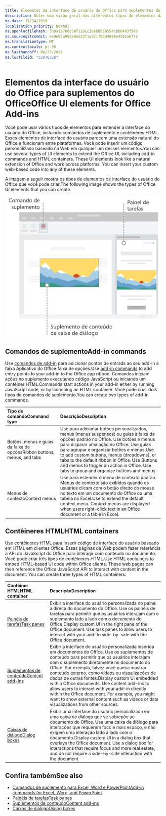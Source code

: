```yaml
---
title: Elementos da interface do usuário do Office para suplementos do Office
description: Obter uma visão geral dos diferentes tipos de elementos da interface do usuário em um Office Add-in.
ms.date: 12/24/2019
localization_priority: Normal
ms.openlocfilehash: 5d0a1576d850f2291c28e6bb39554cbb0403f50b
ms.sourcegitcommit: ee9e92a968e4ad23f1e371f00d4888e4203ab772
ms.translationtype: MT
ms.contentlocale: pt-BR
ms.lasthandoff: 06/23/2021
ms.locfileid: "53076326"
---
```

# <a name="office-ui-elements-for-office-add-ins"></a><span data-ttu-id="bb76b-103">Elementos da interface do usuário do Office para suplementos do Office</span><span class="sxs-lookup"><span data-stu-id="bb76b-103">Office UI elements for Office Add-ins</span></span>

<span data-ttu-id="bb76b-p101">Você pode usar vários tipos de elementos para estender a interface do usuário do Office, incluindo comandos de suplemento e contêineres HTML. Esses elementos de interface do usuário parecem uma extensão natural do Office e funcionam entre plataformas. Você pode inserir um código personalizado baseado na Web em qualquer um desses elementos.</span><span class="sxs-lookup"><span data-stu-id="bb76b-p101">You can use several types of UI elements to extend the Office UI, including add-in commands and HTML containers. These UI elements look like a natural extension of Office and work across platforms. You can insert your custom web-based code into any of these elements.</span></span>

<span data-ttu-id="bb76b-107">A imagem a seguir mostra os tipos de elementos de interface do usuário do Office que você pode criar.</span><span class="sxs-lookup"><span data-stu-id="bb76b-107">The following image shows the types of Office UI elements that you can create.</span></span>

![Diagrama mostrando comandos de add-in na faixa de opções, um painel de tarefas e uma caixa de diálogo/um Office de conteúdo.](../images/add-in-ui-elements.png)

## <a name="add-in-commands"></a><span data-ttu-id="bb76b-109">Comandos de suplemento</span><span class="sxs-lookup"><span data-stu-id="bb76b-109">Add-in commands</span></span>

<span data-ttu-id="bb76b-110">Use [comandos de add-in](add-in-commands.md) para adicionar pontos de entrada ao seu add-in à faixa Aplicativo do Office faixa de opções.</span><span class="sxs-lookup"><span data-stu-id="bb76b-110">Use [add-in commands](add-in-commands.md) to add entry points to your add-in to the Office app ribbon.</span></span> <span data-ttu-id="bb76b-111">Comandos iniciam ações no suplemento executando código JavaScript ou iniciando um contêiner HTML.</span><span class="sxs-lookup"><span data-stu-id="bb76b-111">Commands start actions in your add-in either by running JavaScript code, or by launching an HTML container.</span></span> <span data-ttu-id="bb76b-112">Você pode criar dois tipos de comandos de suplemento.</span><span class="sxs-lookup"><span data-stu-id="bb76b-112">You can create two types of add-in commands.</span></span>

|<span data-ttu-id="bb76b-113">Tipo de comando</span><span class="sxs-lookup"><span data-stu-id="bb76b-113">Command type</span></span>|<span data-ttu-id="bb76b-114">Descrição</span><span class="sxs-lookup"><span data-stu-id="bb76b-114">Description</span></span>|
|:---------------|:--------------|
|<span data-ttu-id="bb76b-115">Botões, menus e guias da faixa de opções</span><span class="sxs-lookup"><span data-stu-id="bb76b-115">Ribbon buttons, menus, and tabs</span></span>|<span data-ttu-id="bb76b-p103">Use para adicionar botões personalizados, menus (menus suspensos) ou guias à faixa de opções padrão no Office. Use botões e menus para disparar uma ação no Office. Use guias para agrupar e organizar botões e menus.</span><span class="sxs-lookup"><span data-stu-id="bb76b-p103">Use to add custom buttons, menus (dropdowns), or tabs to the default ribbon in Office. Use Buttons and menus to trigger an action in Office. Use tabs to group and organize buttons and menus.</span></span>|
|<span data-ttu-id="bb76b-119">Menus de contexto</span><span class="sxs-lookup"><span data-stu-id="bb76b-119">Context menus</span></span>| <span data-ttu-id="bb76b-p104">Use para estender o menu de contexto padrão. Menus de contexto são exibidos quando os usuários clicam com o botão direito do mouse no texto em um documento do Office ou uma tabela no Excel.</span><span class="sxs-lookup"><span data-stu-id="bb76b-p104">Use to extend the default context menu. Context menus are displayed when users right-click text in an Office document or a table in Excel.</span></span>|

## <a name="html-containers"></a><span data-ttu-id="bb76b-122">Contêineres HTML</span><span class="sxs-lookup"><span data-stu-id="bb76b-122">HTML containers</span></span>

<span data-ttu-id="bb76b-p105">Use contêineres HTML para inserir código de interface do usuário baseado em HTML em clientes Office. Essas páginas da Web podem fazer referência à API do JavaScript do Office para interagir com conteúdo no documento. Você pode criar três tipos de contêineres HTML.</span><span class="sxs-lookup"><span data-stu-id="bb76b-p105">Use HTML containers to embed HTML-based UI code within Office clients. These web pages can then reference the Office JavaScript API to interact with content in the document. You can create three types of HTML containers.</span></span>

|<span data-ttu-id="bb76b-126">Contêiner HTML</span><span class="sxs-lookup"><span data-stu-id="bb76b-126">HTML container</span></span>|<span data-ttu-id="bb76b-127">Descrição</span><span class="sxs-lookup"><span data-stu-id="bb76b-127">Description</span></span>|
|:-----------------|:--------------|
|[<span data-ttu-id="bb76b-128">Painéis de tarefas</span><span class="sxs-lookup"><span data-stu-id="bb76b-128">Task panes</span></span>](task-pane-add-ins.md)|<span data-ttu-id="bb76b-p106">Exibir a interface do usuário personalizada no painel à direita do documento do Office. Use os painéis de tarefas para permitir que os usuários interajam com o suplemento lado a lado com o documento do Office.</span><span class="sxs-lookup"><span data-stu-id="bb76b-p106">Display custom UI in the right pane of the Office document. Use task panes to allow users to interact with your add-in side-by-side with the Office document.</span></span>|
|[<span data-ttu-id="bb76b-131">Suplementos de conteúdo</span><span class="sxs-lookup"><span data-stu-id="bb76b-131">Content add-ins</span></span>](content-add-ins.md)|<span data-ttu-id="bb76b-p107">Exibir a interface do usuário personalizada inserida em documentos do Office. Use os suplementos de conteúdo para permitir que os usuários interajam com o suplemento diretamente no documento do Office. Por exemplo, talvez você queira mostrar conteúdo externo, como vídeos ou visualizações de dados de outras fontes.</span><span class="sxs-lookup"><span data-stu-id="bb76b-p107">Display custom UI embedded within Office documents. Use content add-ins to allow users to interact with your add-in directly within the Office document. For example, you might want to show external content such as videos or data visualizations from other sources.</span></span> |
|[<span data-ttu-id="bb76b-135">Caixas de diálogo</span><span class="sxs-lookup"><span data-stu-id="bb76b-135">Dialog boxes</span></span>](dialog-boxes.md)|<span data-ttu-id="bb76b-p108">Exibir uma interface do usuário personalizada em uma caixa de diálogo que se sobrepõe ao documento do Office. Use uma caixa de diálogo para interações que requerem foco e mais espaço, e não exigem uma interação lado a lado com o documento.</span><span class="sxs-lookup"><span data-stu-id="bb76b-p108">Display custom UI in a dialog box that overlays the Office document. Use a dialog box for interactions that require focus and more real estate, and do not require a side-by-side interaction with the document.</span></span>|

## <a name="see-also"></a><span data-ttu-id="bb76b-138">Confira também</span><span class="sxs-lookup"><span data-stu-id="bb76b-138">See also</span></span>

- [<span data-ttu-id="bb76b-139">Comandos de suplemento para Excel, Word e PowerPoint</span><span class="sxs-lookup"><span data-stu-id="bb76b-139">Add-in commands for Excel, Word, and PowerPoint</span></span>](add-in-commands.md)
- [<span data-ttu-id="bb76b-140">Painéis de tarefas</span><span class="sxs-lookup"><span data-stu-id="bb76b-140">Task panes</span></span>](task-pane-add-ins.md)
- [<span data-ttu-id="bb76b-141">Suplementos de conteúdo</span><span class="sxs-lookup"><span data-stu-id="bb76b-141">Content add-ins</span></span>](content-add-ins.md)
- [<span data-ttu-id="bb76b-142">Caixas de diálogo</span><span class="sxs-lookup"><span data-stu-id="bb76b-142">Dialog boxes</span></span>](dialog-boxes.md)
